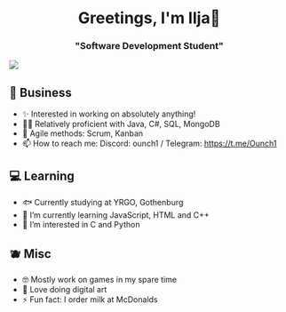 <h1 align="center">Greetings, I'm Ilja👹</h1>
<h3 align="center">"Software Development Student"</h3>

![](https://i.imgur.com/JInS4Ko.png)

## 📡 Business
- ✨ Interested in working on absolutely anything!
- 🧑‍🏭 Relatively proficient with Java, C#, SQL, MongoDB
- 🦄 Agile methods: Scrum, Kanban
- 📫 How to reach me: Discord: ounch1 / Telegram: https://t.me/Ounch1
## 💻 Learning
- 🐟 Currently studying at YRGO, Gothenburg
- 🌱 I’m currently learning JavaScript, HTML and C++
- 🐙 I’m interested in C and Python
## 🫐 Misc
- 🤓 Mostly work on games in my spare time
- 🫧 Love doing digital art
- ⚡ Fun fact: I order milk at McDonalds
